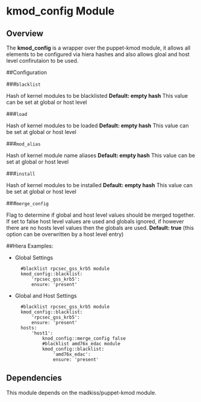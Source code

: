 # kmod_config Module

## Overview

The **kmod_config** is a wrapper over the puppet-kmod module, it allows all elements to be configured via hiera hashes and also allows gloal and host level confirutaion to be used.

##Configuration

###`blacklist`

Hash of kernel modules to be blacklisted **Default: empty hash** This value can be set at global or host level

###`load`

Hash of kernel modules to be loaded **Default: empty hash** This value can be set at global or host level

###`mod_alias`

Hash of kernel module name aliases **Default: empty hash** This value can be set at global or host level

###`install`

Hash of kernel modules to be installed  **Default: empty hash** This value can be set at global or host level

###`merge_config`

Flag to determine if global and host level values should be merged together.  If set to false host level values are used and globals ignored, if however there are no hosts level values then the globals are used. **Default: true** (this option can be overwritten by a host level entry)

##Hiera Examples:

* Global Settings

        #blacklist rpcsec_gss_krb5 module
        kmod_config::blacklist:
            'rpcsec_gss_krb5':
            ensure: 'present'
        
* Global and Host Settings

        #blacklist rpcsec_gss_krb5 module
        kmod_config::blacklist:
            'rpcsec_gss_krb5':
            ensure: 'present'
        hosts:
            'host1':
                knod_config::merge_config false
                #blacklist amd76x_edac module
                kmod_config::blacklist:
                    'amd76x_edac':
                    ensure: 'present'

## Dependencies

This module depends on the madkiss/puppet-kmod module.